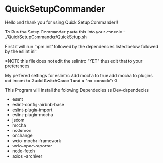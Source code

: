 # QuickSetupCommander


Hello and thank you for using Quick Setup Commander!!

To Run the Setup Commander
paste this into your console : ./QuickSetupCommander/QuickSetup.sh

First it will run 'npm init' followed by the dependencies listed below followed by the eslint init

*NOTE this file does not edit the eslintrc "YET"
thus edit that to your preferences

My perfered settings for eslintrc
Add mocha to true
add mocha to plugins
set indent to 2
add SwitchCase: 1
and a "no-console": 0


This Program will install the folowing Dependecies as Dev-dependecies
- eslint
- eslint-config-airbnb-base
- eslint-plugin-import
- eslint-plugin-mocha
- jsdom
- mocha
- nodemon
- onchange
- wdio-mocha-framework
- wdio-spec-reporter
- node-fetch
- axios
-archiver
